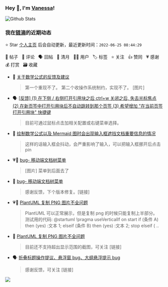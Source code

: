 ### Hey 👋, I'm [Vanessa](http://vanessa.b3log.org/)!

![Github Stats](https://github-readme-stats.vercel.app/api?username=Vanessa219&show_icons=true)

<!--events start -->

### 我在[链滴](https://ld246.com)的近期动态

⭐️ Star [个人主页](https://github.com/Vanessa219/Vanessa219) 后会自动更新，最近更新时间：`2022-06-25 08:44:29`

📝 帖子 &nbsp; 💬 评论 &nbsp; 🗣 回帖 &nbsp; 🌙 清月 &nbsp; 👨‍💻 用户 &nbsp; 🏷️ 标签 &nbsp; ⭐️ 关注 &nbsp; 👍 赞同 &nbsp; 💗 感谢 &nbsp; 💰 打赏 &nbsp; 🗃 收藏

* 💬 [关于数学公式的反馈及建议](https://ld246.com/article/1655976998202/comment/1655979286930#comments)

  > 第一个重现不了。 第二个收操作系统制约，实现不了。 [图片]
* 🗣 [[反馈] (1) 在下侧 / 右侧打开引用块之后 ctrl+w 关闭之后, 失去光标焦点 (2) 在新页签中打开引用块后不自动跳转到那个页签 (3) 希望增加 "在当前页签打开引用块" 快捷键](https://ld246.com/article/1655602532593/comment/1655706315055#comments)

  > 目前可通过鼠标点击加相关配置或右键菜单选择。
* 💬 [绘制数学公式以及 Mermaid 图时会出现输入框遮挡文档重要信息的情况](https://ld246.com/article/1655748082608/comment/1655772355665#comments)

  > 这样的话输入框会抖动，会严重影响了输入，可以把输入框挪开后点击 pin
* 💗📝 [bug- 移动端文档树菜单](https://ld246.com/article/1655727529833)

  > [图片] 菜单到后面去了
* 💬 [bug- 移动端文档树菜单](https://ld246.com/article/1655727529833/comment/1655733066913#comments)

  > 感谢反馈，下个版本修复。[链接]
* 💗📝 [PlantUML 复制 PNG 图片不全问题](https://ld246.com/article/1655728431623)

  > PlantUML 可以正常展示，但是复制 png 的时候只能复制上半部分。 测试用的代码: @startuml !pragma useVerticalIf on start if (条件 A) then (yes) :文本 1; elseif (条件 B) then (yes) :文本 2; stop elseif ( ..
* 💬 [PlantUML 复制 PNG 图片不全问题](https://ld246.com/article/1655728431623/comment/1655732950023#comments)

  > 目前还不支持超出显示范围的截图，可关注 [链接]
* 🗣 [折叠标题操作提议、悬浮窗 bug、大纲悬浮提示 bug](https://ld246.com/article/1655699875950/comment/1655729557051#comments)

  > 感谢反馈，可关注 [链接]


<!--events end -->

<a title="Hits" target="_blank" href="https://github.com/Vanessa219/Vanessa219"><img src="https://hits.b3log.org/Vanessa219/Vanessa219.svg"></a>
